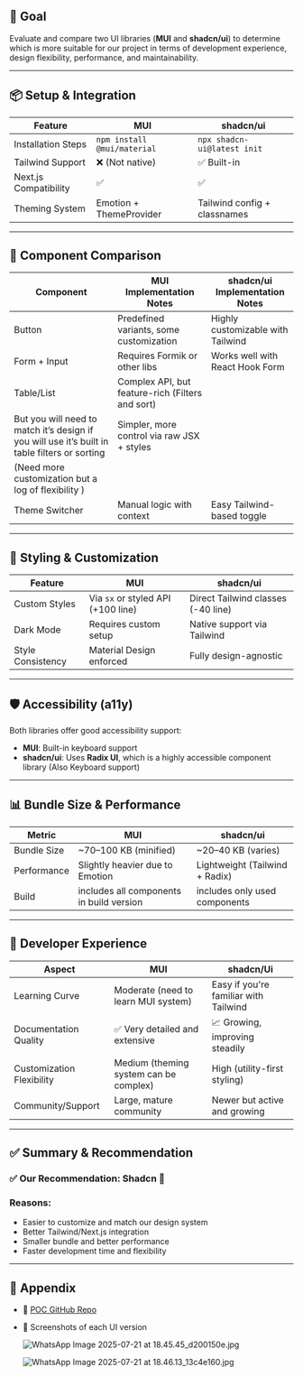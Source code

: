 ## 🧪 Goal

Evaluate and compare two UI libraries (**MUI** and **shadcn/ui**) to determine which is more suitable for our project in terms of development experience, design flexibility, performance, and maintainability.

---

## 📦 Setup & Integration

| Feature | MUI | shadcn/ui |
| --- | --- | --- |
| Installation Steps | `npm install @mui/material` | `npx shadcn-ui@latest init` |
| Tailwind Support | ❌ (Not native) | ✅ Built-in |
| Next.js Compatibility | ✅ | ✅ |
| Theming System | Emotion + ThemeProvider | Tailwind config + classnames |

---

## 🧩 Component Comparison

| Component | MUI Implementation Notes | shadcn/ui Implementation Notes |
| --- | --- | --- |
| Button | Predefined variants, some customization | Highly customizable with Tailwind |
| Form + Input | Requires Formik or other libs | Works well with React Hook Form |
| Table/List | Complex API, but feature-rich (Filters and sort)
But you will need to match it’s design if you will use it’s built in table filters or sorting | Simpler, more control via raw JSX + styles
(Need more customization but a log of flexibility ) |
| Theme Switcher | Manual logic with context | Easy Tailwind-based toggle |

---

## 🎨 Styling & Customization

| Feature | MUI | shadcn/ui |
| --- | --- | --- |
| Custom Styles | Via `sx` or styled API (+100 line) | Direct Tailwind classes (-40 line) |
| Dark Mode | Requires custom setup | Native support via Tailwind |
| Style Consistency | Material Design enforced | Fully design-agnostic |

---

## 🛡️ Accessibility (a11y)

Both libraries offer good accessibility support:

- **MUI**: Built-in keyboard support
- **shadcn/ui**: Uses **Radix UI**, which is a highly accessible component library (Also Keyboard support)

---

## 📊 Bundle Size & Performance

| Metric | MUI | shadcn/ui |
| --- | --- | --- |
| Bundle Size | ~70–100 KB (minified) | ~20–40 KB (varies) |
| Performance | Slightly heavier due to Emotion | Lightweight (Tailwind + Radix) |
| Build | includes all components in build version | includes only used components |

---

## 🧠 Developer Experience

| Aspect | MUI | shadcn/Ui |
| --- | --- | --- |
| Learning Curve | Moderate (need to learn MUI system) | Easy if you're familiar with Tailwind |
| Documentation Quality | ✅ Very detailed and extensive | 📈 Growing, improving steadily |
| Customization Flexibility | Medium (theming system can be complex) | High (utility-first styling) |
| Community/Support | Large, mature community | Newer but active and growing |

---

## ✅ Summary & Recommendation

### ✅ Our Recommendation: Shadcn 👀

### Reasons:

- Easier to customize and match our design system
- Better Tailwind/Next.js integration
- Smaller bundle and better performance
- Faster development time and flexibility

---

## 📎 Appendix

- 🔗 [POC GitHub Repo](https://github.com/your-org/ui-poc)
- 📸 Screenshots of each UI version
    
    
    ![WhatsApp Image 2025-07-21 at 18.45.45_d200150e.jpg](attachment:957ccb13-1592-42b5-9709-5f27c0e50725:WhatsApp_Image_2025-07-21_at_18.45.45_d200150e.jpg)
    
    ![WhatsApp Image 2025-07-21 at 18.46.13_13c4e160.jpg](attachment:e71adce8-7cbc-482d-84f8-0a37d3699c75:WhatsApp_Image_2025-07-21_at_18.46.13_13c4e160.jpg)
